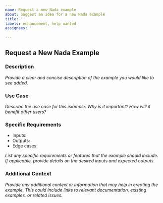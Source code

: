 ```yaml
---
name: Request a new Nada example
about: Suggest an idea for a new Nada example
title: ''
labels: enhancement, help wanted
assignees: ''

---
```


## Request a New Nada Example

### Description
*Provide a clear and concise description of the example you would like to see added.*

### Use Case
*Describe the use case for this example. Why is it important? How will it benefit other users?*

### Specific Requirements
- Inputs: 
- Outputs:
- Edge cases:

*List any specific requirements or features that the example should include. If applicable, provide details on the desired inputs and expected outputs.*

### Additional Context
*Provide any additional context or information that may help in creating the example. This could include links to relevant documentation, existing examples, or related issues.*
